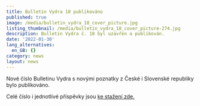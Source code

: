 ```yaml
---
title: Bulletin Vydra 18 publikováno
published: true
image: /media/bulletin_vydra_18_cover_picture.jpg
listing_thumbnail: /media/bulletin_vydra_18_cover_picture-274.jpg
description: Bulletin Vydra č. 18 byl uzavřen a publikován.
date: '2022-01-30'
lang_alternatives:
  en_GB: {}
category: news
layout: news
---
```

Nové číslo Bulletinu Vydra s novými poznatky z České i Slovenské republiky bylo publikováno. 

Celé číslo i jednotlivé příspěvky jsou [ke stažení zde.](/ke-stazeni/bulletin-vydra/bulletin-vydra-18)
